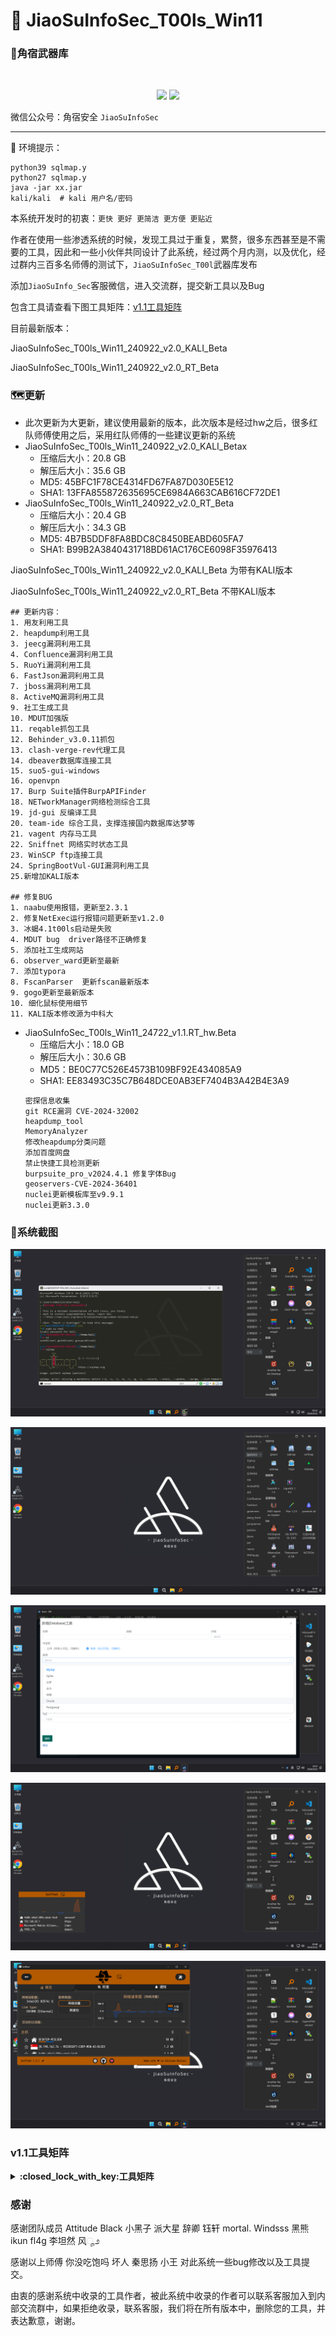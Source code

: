 #  🚀	JiaoSuInfoSec_T00ls_Win11



### :small_red_triangle:角宿武器库
<br/>
  <p align="center">
<img src="https://img.shields.io/badge/JiaoSuInfoSec-角宿安全团队-pink">
<img src="https://img.shields.io/badge/T00ls-角宿武器库-green">
</p>

微信公众号：角宿安全  `JiaoSuInfoSec`

------
📢 环境提示：
```shell
python39 sqlmap.y
python27 sqlmap.y
java -jar xx.jar
kali/kali  # kali 用户名/密码
```
本系统开发时的初衷：`更快 更好 更简洁 更方便 更贴近`

作者在使用一些渗透系统的时候，发现工具过于重复，累赘，很多东西甚至是不需要的工具，因此和一些小伙伴共同设计了此系统，经过两个月内测，以及优化，经过群内三百多名师傅的测试下，`JiaoSuInfoSec_T00l`武器库发布

添加`JiaoSuInfo_Sec`客服微信，进入交流群，提交新工具以及Bug

包含工具请查看下图工具矩阵：[v1.1工具矩阵](https://github.com/JiaoSuInfoSec/JiaoSuInfoSec_T00ls_Win11/blob/main/README.md#%E5%B7%A5%E5%85%B7%E7%9F%A9%E9%98%B5)

目前最新版本：

JiaoSuInfoSec_T00ls_Win11_240922_v2.0_KALI_Beta

JiaoSuInfoSec_T00ls_Win11_240922_v2.0_RT_Beta


### :world_map:更新
- 此次更新为大更新，建议使用最新的版本，此次版本是经过hw之后，很多红队师傅使用之后，采用红队师傅的一些建议更新的系统
- JiaoSuInfoSec_T00ls_Win11_240922_v2.0_KALI_Betax
  - 压缩后大小：20.8 GB 
  - 解压后大小：35.6 GB
  - MD5: 45BFC1F78CE4314FD67FA87D030E5E12
  - SHA1: 13FFA855872635695CE6984A663CAB616CF72DE1
- JiaoSuInfoSec_T00ls_Win11_240922_v2.0_RT_Beta
  - 压缩后大小：20.4 GB 
  - 解压后大小：34.3 GB
  - MD5: 4B7B5DDF8FA8BDC8C8450BEABD605FA7
  - SHA1: B99B2A3840431718BD61AC176CE6098F35976413
 

JiaoSuInfoSec_T00ls_Win11_240922_v2.0_KALI_Beta 为带有KALI版本

JiaoSuInfoSec_T00ls_Win11_240922_v2.0_RT_Beta 不带KALI版本
```
## 更新内容：
1. 用友利用工具
2. heapdump利用工具
3. jeecg漏洞利用工具
4. Confluence漏洞利用工具
5. RuoYi漏洞利用工具
6. FastJson漏洞利用工具
7. jboss漏洞利用工具
8. ActiveMQ漏洞利用工具
9. 社工生成工具
10. MDUT加强版
11. reqable抓包工具
12. Behinder_v3.0.11抓包
13. clash-verge-rev代理工具
14. dbeaver数据库连接工具
15. suo5-gui-windows
16. openvpn
17. Burp Suite插件BurpAPIFinder
18. NETworkManager网络检测综合工具
19. jd-gui 反编译工具
20. team-ide 综合工具，支撑连接国内数据库达梦等
21. vagent 内存马工具
22. Sniffnet 网络实时状态工具
23. WinSCP ftp连接工具
24. SpringBootVul-GUI漏洞利用工具
25.新增加KALI版本

## 修复BUG
1. naabu使用报错，更新至2.3.1
2. 修复NetExec运行报错问题更新至v1.2.0
3. 冰蝎4.1t00ls启动是失败
4. MDUT bug  driver路径不正确修复
5. 添加社工生成网站
6. observer_ward更新至最新
7. 添加typora
8. FscanParser  更新fscan最新版本
9. gogo更新至最新版本
10. 细化鼠标使用细节 
11. KALI版本修改源为中科大
```

- JiaoSuInfoSec_T00ls_Win11_24722_v1.1.RT_hw.Beta 
  - 压缩后大小：18.0 GB 
  - 解压后大小：30.6 GB
  - MD5：BE0C77C526E4573B109BF92E434085A9
  - SHA1: EE83493C35C7B648DCE0AB3EF7404B3A42B4E3A9
  ```
  密探信息收集
  git RCE漏洞 CVE-2024-32002
  heapdump_tool
  MemoryAnalyzer
  修改heapdump分类问题
  添加百度网盘
  禁止快捷工具检测更新
  burpsuite_pro_v2024.4.1 修复字体Bug
  geoservers-CVE-2024-36401
  nuclei更新模板库至v9.9.1
  nuclei更新3.3.0
  ```

### :beginner:系统截图

![image](微信图片_20240922205301.png)

![image](微信图片_20240922205255.png)

![image](微信图片_20240922205258.png)

![image](微信图片_20240922205243.png)

![image](微信图片_20240922205252.png)



### v1.1工具矩阵
<details>
<summary><b>:closed_lock_with_key:工具矩阵</b></summary>
  
  ![image](工具矩阵.png)
  
</details>
  
### 感谢

感谢团队成员 Attitude  Black 小黑子 派大星 辞卿 钰轩 mortal. Windsss 黑熊 ikun  fl4g 李坦然 风ೄ೨

感谢以上师傅 你没吃饱吗  坏人 秦思扬 小王 对此系统一些bug修改以及工具提交。

由衷的感谢系统中收录的工具作者，被此系统中收录的作者可以联系客服加入到内部交流群中，如果拒绝收录，联系客服，我们将在所有版本中，删除您的工具，并表达歉意，谢谢。


